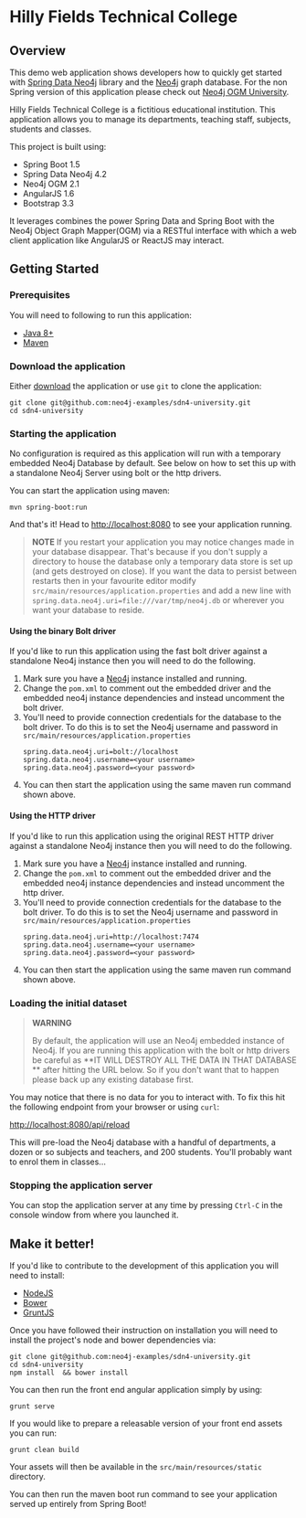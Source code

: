 Hilly Fields Technical College
==============================

Overview
--------

This demo web application shows developers how to quickly get started with [Spring Data Neo4j](https://github.com/spring-projects/spring-data-neo4j) library and the [Neo4j](http://neo4j.org) graph database.  For the non Spring version of this application please check out [Neo4j OGM University](https://github.com/neo4j-examples/neo4j-ogm-university).

Hilly Fields Technical College is a fictitious educational institution. This application allows you to manage its departments, teaching staff, subjects, students and classes.

This project is built using:

- Spring Boot 1.5
- Spring Data Neo4j 4.2
- Neo4j OGM 2.1
- AngularJS 1.6
- Bootstrap 3.3


It leverages combines the power Spring Data and Spring Boot with the Neo4j Object Graph Mapper(OGM) via a RESTful interface with which a web client application like AngularJS or ReactJS may interact.


Getting Started
---------------

### Prerequisites

You will need to following to run this application:

- [Java 8+](http://www.oracle.com/technetwork/java/javase/downloads/index.html)
- [Maven](https://maven.apache.org/)


### Download the application

Either [download](https://github.com/neo4j-examples/sdn4-university/archive/master.zip) the application or use `git` to clone the application:

```
git clone git@github.com:neo4j-examples/sdn4-university.git
cd sdn4-university
```

### Starting the application

No configuration is required as this application will run with a temporary embedded Neo4j Database by default. See below on how to set this up with a standalone Neo4j Server using bolt or the http drivers.

You can start the application using maven:

```
mvn spring-boot:run
```

And that's it! Head to <http://localhost:8080> to see your application running.

> **NOTE**
> If you restart your application you may notice changes made in your database disappear. That's because if you don't supply a directory to house the database only a temporary data store is set up
> (and gets destroyed on close). If you want the data to persist between restarts then in your favourite
> editor modify `src/main/resources/application.properties` and add a new line with `spring.data.neo4j.uri=file:///var/tmp/neo4j.db` or wherever you want your database to reside.

#### Using the binary Bolt driver

If you'd like to run this application using the fast bolt driver against a standalone Neo4j instance then you will need to do the following.

1. Mark sure you have a [Neo4j](http://neo4j.org) instance installed and running.
1. Change the `pom.xml` to comment out the embedded driver and the embedded neo4j instance dependencies and instead uncomment the bolt driver.
1. You'll need to provide connection credentials for the database to the bolt driver. To do this is to set the Neo4j username and password in `src/main/resources/application.properties`
    ```
    spring.data.neo4j.uri=bolt://localhost
    spring.data.neo4j.username=<your username>
    spring.data.neo4j.password=<your password>

    ```
1. You can then start the application using the same maven run command shown above.

#### Using the HTTP driver

If you'd like to run this application using the original REST HTTP driver against a standalone Neo4j instance then you will need to do the following.

1. Mark sure you have a [Neo4j](http://neo4j.org) instance installed and running.
1. Change the `pom.xml` to comment out the embedded driver and the embedded neo4j instance dependencies and instead uncomment the http driver.
1. You'll need to provide connection credentials for the database to the bolt driver. To do this is to set the Neo4j username and password in `src/main/resources/application.properties`
    ```
    spring.data.neo4j.uri=http://localhost:7474
    spring.data.neo4j.username=<your username>
    spring.data.neo4j.password=<your password>

    ```
1. You can then start the application using the same maven run command shown above.

### Loading the initial dataset

> **WARNING**
>
> By default, the application will use an Neo4j embedded instance of Neo4j. If you are running this application with the bolt or http drivers
> be careful as **IT WILL DESTROY ALL THE DATA IN THAT DATABASE ** after hitting the URL below.  So if you don't want that to happen please back up any existing database first.

You may notice that there is no data for you to interact with. To fix this hit the following endpoint from your browser or using `curl`:

<http://localhost:8080/api/reload>

This will pre-load the Neo4j database with a handful of departments, a dozen or so subjects and teachers,
and 200 students. You'll probably want to enrol them in classes...


### Stopping the application server

You can stop the application server at any time by pressing `Ctrl-C` in the console window from where you launched it.


Make it better!
---------------

If you'd like to contribute to the development of this application you will need to install:

- [NodeJS](https://nodejs.org/en/)
- [Bower](https://bower.io/)
- [GruntJS](http://gruntjs.com/)

Once you have followed their instruction on installation you will need to install the project's node and bower dependencies via:

```
git clone git@github.com:neo4j-examples/sdn4-university.git
cd sdn4-university
npm install  && bower install
```

You can then run the front end angular application simply by using:

```
grunt serve
```



If you would like to prepare a releasable version of your front end assets you can run:

```
grunt clean build
```

Your assets will then be available in the `src/main/resources/static` directory.

You can then run the maven boot run command to see your application served up entirely from Spring Boot!

